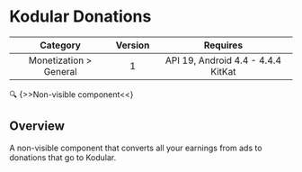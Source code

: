 # Kodular Donations

| Category | Version | Requires |
|:--------:|:-------:|:--------:|
|Monetization > General|1|API 19, Android 4.4 - 4.4.4 KitKat|

:mag: {>>Non-visible component<<}

## Overview

A non-visible component that converts all your earnings from ads to donations that go to Kodular.
